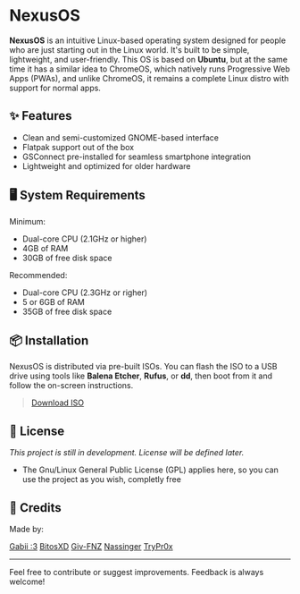 # NexusOS

**NexusOS** is an intuitive Linux-based operating system designed for people who are just starting out in the Linux world. It's built to be simple, lightweight, and user-friendly.
This OS is based on **Ubuntu**, but at the same time it has a similar idea to ChromeOS, which natively runs Progressive Web Apps (PWAs), and unlike ChromeOS, it remains a complete Linux distro with support for normal apps.

## ✨ Features

- Clean and semi-customized GNOME-based interface
- Flatpak support out of the box
- GSConnect pre-installed for seamless smartphone integration
- Lightweight and optimized for older hardware

## 🖥️ System Requirements

Minimum:
- Dual-core CPU (2.1GHz or higher)
- 4GB of RAM
- 30GB of free disk space

Recommended:
- Dual-core CPU (2.3GHz or righer)
- 5 or 6GB of RAM
- 35GB of free disk space

## 📦 Installation

NexusOS is distributed via pre-built ISOs. You can flash the ISO to a USB drive using tools like **Balena Etcher**, **Rufus**, or **dd**, then boot from it and follow the on-screen instructions.

> [Download ISO](http://nexusproject.vercel.app/download/)

## 📃 License

_This project is still in development. License will be defined later._
- The Gnu/Linux General Public License (GPL) applies here, so you can use the project as you wish, completly free

## 👥 Credits

Made by:

[Gabii :3](https://github.com/Guii1161)
[BitosXD](https://github.com/oByteszOficial)
[Giv-FNZ](https://github.com/GiovaniFZ)
[Nassinger](https://github.com/im-nassinger)
[TryPr0x](https://github.com/trypr0x)

---

Feel free to contribute or suggest improvements. Feedback is always welcome!

